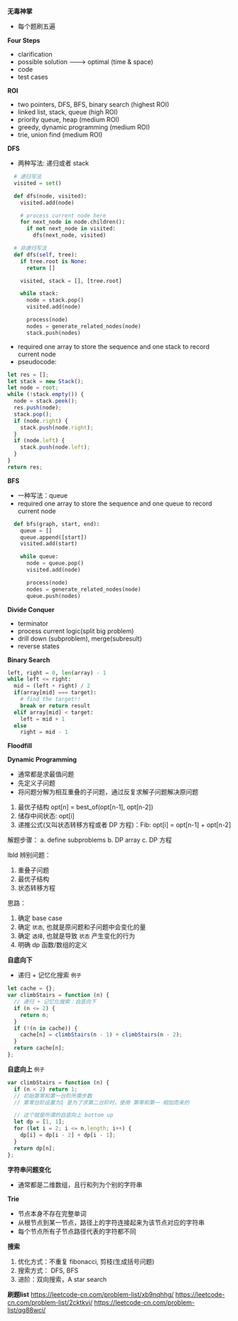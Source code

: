 **无毒神掌**

- 每个题刷五遍

**Four Steps**

- clarification
- possible solution ---> optimal (time & space)
- code
- test cases

**ROI**

- two pointers, DFS, BFS, binary search (highest ROI)
- linked list, stack, queue (high ROI)
- priority queue, heap (medium ROI)
- greedy, dynamic programming (medium ROI)
- trie, union find (medium ROI)

**DFS**

- 两种写法: 递归或者 stack

```python
  # 递归写法
  visited = set()

  def dfs(node, visited):
    visited.add(node)

    # process current node here
    for next_node in node.children():
      if not next_node in visited:
        dfs(next_node, visited)
```

```python
  # 非递归写法
  def dfs(self, tree):
    if tree.root is None:
      return []

    visited, stack = [], [tree.root]

    while stack:
      node = stack.pop()
      visited.add(node)

      process(node)
      nodes = generate_related_nodes(node)
      stack.push(nodes)
```

- required one array to store the sequence and one stack to record current node
- pseudocode:

```javascript
let res = [];
let stack = new Stack();
let node = root;
while (!stack.empty()) {
  node = stack.peek();
  res.push(node);
  stack.pop();
  if (node.right) {
    stack.push(node.right);
  }
  if (node.left) {
    stack.push(node.left);
  }
}
return res;
```

**BFS**

- 一种写法：queue
- required one array to store the sequence and one queue to record current node

```python
  def bfs(graph, start, end):
    queue = []
    queue.append([start])
    visited.add(start)

    while queue:
      node = queue.pop()
      visited.add(node)

      process(node)
      nodes = generate_related_nodes(node)
      queue.push(nodes)
```

**Divide Conquer**

- terminator
- process current logic(split big problem)
- drill down (subproblem), merge(subresult)
- reverse states

**Binary Search**

```python
left, right = 0, len(array) - 1
while left <= right:
  mid = (left + right) / 2
  if(array[mid] === target):
    # find the target!!
    break or return result
  elif array[mid] < target:
    left = mid + 1
  else
    right = mid - 1
```

**Floodfill**

**Dynamic Programming**

- 通常都是求最值问题
- 先定义子问题
- 将问题分解为相互重叠的子问题，通过反复求解子问题解决原问题

1. 最优子结构 opt[n] = best_of(opt[n-1], opt[n-2])
2. 储存中间状态: opt[i]
3. 递推公式(又叫状态转移方程或者 DP 方程)：Fib: opt[i] = opt[n-1] + opt[n-2]

解题步骤：
a. define subproblems
b. DP array
c. DP 方程

lbld
辨别问题：

1. 重叠子问题
2. 最优子结构
3. 状态转移方程

思路：

1. 确定 base case
2. 确定 `状态`, 也就是原问题和子问题中会变化的量
3. 确定 `选择`, 也就是导致 `状态` 产生变化的行为
4. 明确 dp 函数/数组的定义

**自底向下**

- 递归 + 记忆化搜索
  `例子`

```js
let cache = {};
var climbStairs = function (n) {
  // 递归 + 记忆化搜索：自底向下
  if (n <= 2) {
    return n;
  }
  if (!(n in cache)) {
    cache[n] = climbStairs(n - 1) + climbStairs(n - 2);
  }
  return cache[n];
};
```

**自底向上**
`例子`

```js
var climbStairs = function (n) {
  if (n < 2) return 1;
  // 初始第零和第一台阶所需步数
  // 第零台阶设置为1 是为了求第二台阶时，使用 第零和第一 相加而来的

  // 这个就是所谓的自底向上 bottom up
  let dp = [1, 1];
  for (let i = 2; i <= n.length; i++) {
    dp[i] = dp[i - 2] + dp[i - 1];
  }
  return dp[n];
};
```

**字符串问题变化**

- 通常都是二维数组，且行和列为个别的字符串

**Trie**

- 节点本身不存在完整单词
- 从根节点到某一节点，路径上的字符连接起来为该节点对应的字符串
- 每个节点所有子节点路径代表的字符都不同

**搜索**

1. 优化方式：不重复 fibonacci, 剪枝(生成括号问题)
2. 搜索方式： DFS, BFS
3. 进阶：双向搜索，A star search

**刷题list**
https://leetcode-cn.com/problem-list/xb9nqhhg/
https://leetcode-cn.com/problem-list/2cktkvj/
https://leetcode-cn.com/problem-list/qg88wci/

